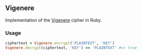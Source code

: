 ## Vigenere

Implementation of the [Vigenere][0] cipher in Ruby.

### Usage

```ruby
ciphertext = Vigenere.encrypt('PLAINTEXT', 'KEY')
Vigenere.decrypt(ciphertext, 'KEY') == 'PLAINTEXT' #=> true
```

[0]: http://en.wikipedia.org/wiki/Vigen%C3%A8re_cipher